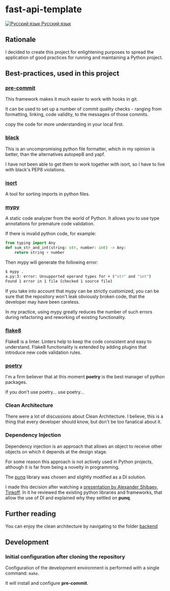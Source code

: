 # fast-api-template

[![Русский язык](https://raw.githubusercontent.com/stevenrskelton/flag-icon/master/png/16/country-4x3/bg.png) Русский язык](/README_ru.md)

## Rationale

I decided to create this project for enlightening purposes to spread
the application of good practices for running and maintaining a Python project.

## Best-practices, used in this project

### [pre-commit][PreCommitLink]

This framework makes it much easier to work with hooks in git.

It can be used to set up a number of commit quality checks -
ranging from formatting, linking, code validity,
to the messages of those commits.

copy the code for more understanding in your local first.

### [black][BlackLink]

This is an uncompromising python file formatter, which in my opinion is better,
than the alternatives autopep8 and yapf.

I have not been able to get them to work together with isort,
so I have to live with black's PEP8 violations.

### [isort][IsortLink]

A tool for sorting imports in python files.

### [mypy][MypyLink]

A static code analyzer from the world of Python.
It allows you to use type annotations for premature code validation.

If there is invalid python code, for example:

```python
from typing import Any
def sum_str_and_int(string: str, number: int) -> Any:
    return string + number
```

Then mypy will generate the following error:

```bash
$ mypy .
a.py:3: error: Unsupported operand types for + ("str" and "int")
Found 1 error in 1 file (checked 1 source file)
```

If you take into account that mypy can be strictly customized,
you can be sure that the repository won't leak obviously broken code,
that the developer may have been careless.

In my practice, using mypy greatly reduces the number of such
errors during refactoring and reworking of existing functionality.

### [flake8][Flake8Link]

Flake8 is a linter. Linters help to keep the code consistent
and easy to understand. Flake8 functionality is extended by adding plugins
that introduce new code validation rules.

### [poetry][PoetryLink]

I'm a firm believer that at this moment **poetry**
is the best manager of python packages.

If you don't use poetry... use poetry...

### Clean Architecture

There were a lot of discussions about Clean Architecture.
I believe, this is a thing that every developer should know,
but don't be too fanatical about it.

### Dependency Injection

Dependency injection is an approach that allows an object
to receive other objects on which it depends at the design stage.

For some reason this approach is not actively used in Python projects,
although it is far from being a novelty in programming.

The [punq][PunqLink] library was chosen and slightly modified as a DI solution.

I made this decision after watching
a [presentation by Alexander Shibaev, Tinkoff][DIConferenceLink].
In it he reviewed the existing python libraries and frameworks,
that allow the use of DI and explained why they settled on **punq**.

## Further reading

You can enjoy the clean architecture
by navigating to the folder [backend](./backend)

## Development

### Initial configuration after cloning the repository

Configuration of the development environment
is performed with a single command: `make`.

It will install and configure **pre-commit**.

[PreCommitLink]: https://commonmark.org/help/tutorial/07-links.html "pre-commit"
[BlackLink]: https://github.com/psf/black "Black"
[IsortLink]: https://github.com/PyCQA/isort "isort"
[MypyLink]: https://mypy.readthedocs.io/ "mypy"
[Flake8Link]: https://github.com/pycqa/flake8 "flake8"
[PoetryLink]: https://python-poetry.org/ "Poetry"
[PunqLink]: https://github.com/bobthemighty/punq "punq"
[DIConferenceLink]: https://www.youtube.com/watch?v=3Z_3yCgVKkM
[PyenvSuggestedBuildEnvironment]: https://github.com/pyenv/pyenv/wiki#suggested-build-environment
[PyenvCommonBuildProblems]: https://github.com/pyenv/pyenv/wiki/Common-build-problems
